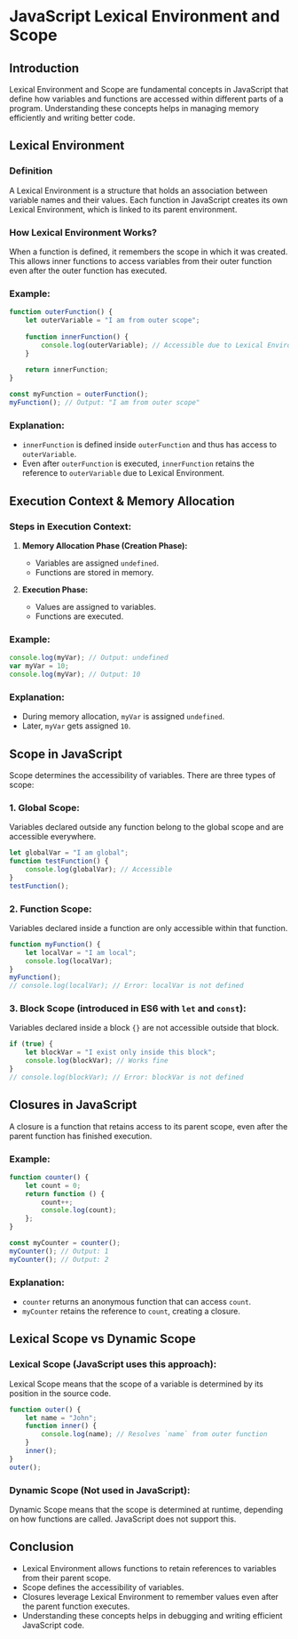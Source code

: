 # JavaScript Lexical Environment and Scope

## **Introduction**
Lexical Environment and Scope are fundamental concepts in JavaScript that define how variables and functions are accessed within different parts of a program. Understanding these concepts helps in managing memory efficiently and writing better code.

## **Lexical Environment**
### **Definition**
A Lexical Environment is a structure that holds an association between variable names and their values. Each function in JavaScript creates its own Lexical Environment, which is linked to its parent environment.

### **How Lexical Environment Works?**
When a function is defined, it remembers the scope in which it was created. This allows inner functions to access variables from their outer function even after the outer function has executed.

### **Example:**
```javascript
function outerFunction() {
    let outerVariable = "I am from outer scope";
    
    function innerFunction() {
        console.log(outerVariable); // Accessible due to Lexical Environment
    }
    
    return innerFunction;
}

const myFunction = outerFunction();
myFunction(); // Output: "I am from outer scope"
```

### **Explanation:**
- `innerFunction` is defined inside `outerFunction` and thus has access to `outerVariable`.
- Even after `outerFunction` is executed, `innerFunction` retains the reference to `outerVariable` due to Lexical Environment.

## **Execution Context & Memory Allocation**
### **Steps in Execution Context:**
1. **Memory Allocation Phase (Creation Phase):**
   - Variables are assigned `undefined`.
   - Functions are stored in memory.
   
2. **Execution Phase:**
   - Values are assigned to variables.
   - Functions are executed.

### **Example:**
```javascript
console.log(myVar); // Output: undefined
var myVar = 10;
console.log(myVar); // Output: 10
```

### **Explanation:**
- During memory allocation, `myVar` is assigned `undefined`.
- Later, `myVar` gets assigned `10`.

## **Scope in JavaScript**
Scope determines the accessibility of variables. There are three types of scope:

### **1. Global Scope:**
Variables declared outside any function belong to the global scope and are accessible everywhere.
```javascript
let globalVar = "I am global";
function testFunction() {
    console.log(globalVar); // Accessible
}
testFunction();
```

### **2. Function Scope:**
Variables declared inside a function are only accessible within that function.
```javascript
function myFunction() {
    let localVar = "I am local";
    console.log(localVar);
}
myFunction();
// console.log(localVar); // Error: localVar is not defined
```

### **3. Block Scope (introduced in ES6 with `let` and `const`):**
Variables declared inside a block `{}` are not accessible outside that block.
```javascript
if (true) {
    let blockVar = "I exist only inside this block";
    console.log(blockVar); // Works fine
}
// console.log(blockVar); // Error: blockVar is not defined
```

## **Closures in JavaScript**
A closure is a function that retains access to its parent scope, even after the parent function has finished execution.

### **Example:**
```javascript
function counter() {
    let count = 0;
    return function () {
        count++;
        console.log(count);
    };
}

const myCounter = counter();
myCounter(); // Output: 1
myCounter(); // Output: 2
```

### **Explanation:**
- `counter` returns an anonymous function that can access `count`.
- `myCounter` retains the reference to `count`, creating a closure.

## **Lexical Scope vs Dynamic Scope**
### **Lexical Scope (JavaScript uses this approach):**
Lexical Scope means that the scope of a variable is determined by its position in the source code.

```javascript
function outer() {
    let name = "John";
    function inner() {
        console.log(name); // Resolves `name` from outer function
    }
    inner();
}
outer();
```

### **Dynamic Scope (Not used in JavaScript):**
Dynamic Scope means that the scope is determined at runtime, depending on how functions are called. JavaScript does not support this.

## **Conclusion**
- Lexical Environment allows functions to retain references to variables from their parent scope.
- Scope defines the accessibility of variables.
- Closures leverage Lexical Environment to remember values even after the parent function executes.
- Understanding these concepts helps in debugging and writing efficient JavaScript code.
